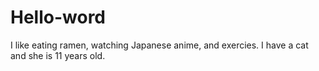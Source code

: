 # Hello-word
I like eating ramen, watching Japanese anime, and exercies. 
I have a cat and she is 11 years old. 
